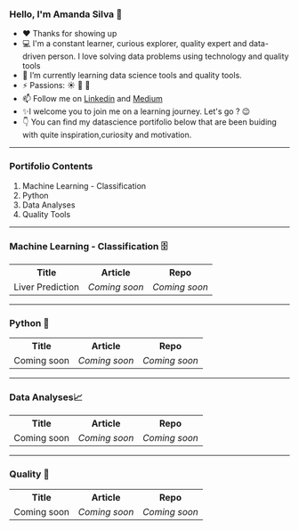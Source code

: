 ### Hello, I'm Amanda Silva 👋

- :heart: Thanks for showing up
- :computer: I'm a constant learner, curious explorer, quality expert and data-driven person. I love solving data problems using technology and quality tools
- 🌱 I’m currently learning data science tools and quality tools.
- ⚡ Passions: :sunny: :leaves: :apple:
- 📫 Follow me on <a href="https://www.linkedin.com/in/amanda-rnds/">Linkedin</a> and <a href="https://medium.com/@amanda.rnds18">Medium</a>
- :sparkles:I welcome you to join me on a learning journey. Let's go ? :wink:
- :point_down: You can find my datascience portifolio below that are been buiding with quite inspiration,curiosity and motivation. 

<hr size="2" color="blue" width="100%">

### Portifolio Contents
1. Machine Learning - Classification 
2. Python
3. Data Analyses
4. Quality Tools
<hr size="2" color="blue" width="100%">

### Machine Learning - Classification 🗄️
<table>
  <tr>
    <th> Title </th>
    <th> Article</th>
    <th>Repo</th>
  </tr>
  <tr>
    <td>Liver Prediction</td>
    <td><em>Coming soon<em></td>
    <td><em>Coming soon<em></td>
  </tr>
</table>

<hr size="2" color="blue" width="100%">

### Python :snake:
<table>
  <tr>
    <th> Title </th>
    <th> Article</th>
    <th>Repo</th>
  </tr>
  <tr>
    <td>Coming soon</td>
    <td><em>Coming soon<em></td>
    <td><em>Coming soon<em></td>
  </tr>
</table>

<hr size="2" color="blue" width="100%">

### Data Analyses:chart_with_upwards_trend:
 <table>
  <tr>
    <th> Title </th>
    <th> Article</th>
    <th>Repo</th>
  </tr>
  <tr>
    <td>Coming soon</td>
    <td><em>Coming soon<em></td>
    <td><em>Coming soon<em></td>
  </tr>
</table>

<hr size="2" color="blue" width="100%">

### Quality :mag_right:
 <table>
  <tr>
    <th> Title </th>
    <th> Article</th>
    <th>Repo</th>
  </tr>
  <tr>
    <td>Coming soon</td>
    <td><em>Coming soon<em></td>
    <td><em>Coming soon<em></td>
  </tr>
</table>
<!--



- 🔭 I’m currently working on ...
- 🌱 I’m currently learning ...
- 👯 I’m looking to collaborate on ...
- 🤔 I’m looking for help with ...
- 💬 Ask me about ...
- 📫 How to reach me: ...
- 😄 Pronouns: ...
- ⚡ Fun fact: ...
-->
